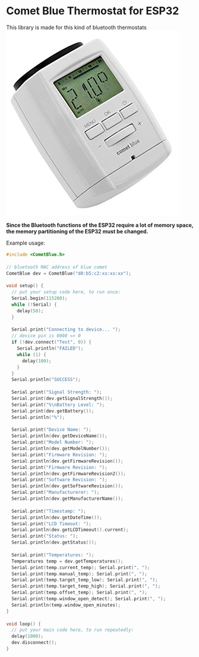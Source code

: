 # Comet Blue Thermostat for ESP32

This library is made for this kind of bluetooth thermostats
![RGB LED Strip Driver Module Shield](https://raw.githubusercontent.com/MrKrabat/Comet-Blue-Thermostat/master/images/cometblue.jpg "Comet Blue Thermostat with Bluetooth LE 4.0")

**Since the Bluetooth functions of the ESP32 require a lot of memory space, the memory partitioning of the ESP32 must be changed.**

Example usage:
```c
#include <CometBlue.h>

// bluetooth MAC address of blue comet
CometBlue dev = CometBlue("d0:b5:c2:xx:xx:xx");

void setup() {
  // put your setup code here, to run once:
  Serial.begin(115200);
  while (!Serial) {
    delay(50);
  }

  Serial.print("Connecting to device... ");
  // device pin is 0000 => 0
  if (!dev.connect("Test", 0)) {
    Serial.println("FAILED");
    while (1) {
      delay(100);
    }
  }
  Serial.println("SUCCESS");

  Serial.print("Signal Strength: ");
  Serial.print(dev.getSignalStrength());
  Serial.print("%\nBattery Level: ");
  Serial.print(dev.getBattery());
  Serial.println("%");

  Serial.print("Device Name: ");
  Serial.println(dev.getDeviceName());
  Serial.print("Model Number: ");
  Serial.println(dev.getModelNumber());
  Serial.print("Firmware Revision: ");
  Serial.println(dev.getFirmwareRevision());
  Serial.print("Firmware Revision: ");
  Serial.println(dev.getFirmwareRevision2());
  Serial.print("Software Revision: ");
  Serial.println(dev.getSoftwareRevision());
  Serial.print("Manufacturerer: ");
  Serial.println(dev.getManufacturerName());
  
  Serial.print("Timestamp: ");
  Serial.println(dev.getDateTime());
  Serial.print("LCD Timeout: ");
  Serial.println(dev.getLCDTimeout().current);
  Serial.print("Status: ");
  Serial.println(dev.getStatus());
  
  Serial.print("Temperatures: ");
  Temperatures temp = dev.getTemperatures();
  Serial.print(temp.current_temp); Serial.print(", ");
  Serial.print(temp.manual_temp); Serial.print(", ");
  Serial.print(temp.target_temp_low); Serial.print(", ");
  Serial.print(temp.target_temp_high); Serial.print(", ");
  Serial.print(temp.offset_temp); Serial.print(", ");
  Serial.print(temp.window_open_detect); Serial.print(", ");
  Serial.println(temp.window_open_minutes);
}

void loop() {
  // put your main code here, to run repeatedly:
  delay(1000);
  dev.disconnect();
}
```